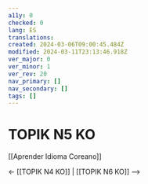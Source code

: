```yaml
---
a11y: 0
checked: 0
lang: ES
translations: 
created: 2024-03-06T09:00:45.484Z
modified: 2024-03-11T23:13:46.918Z
ver_major: 0
ver_minor: 1
ver_rev: 20
nav_primary: []
nav_secondary: []
tags: []
---
```

# TOPIK N5 KO

[[Aprender Idioma Coreano]]

<- [[TOPIK N4 KO]] | [[TOPIK N6 KO]] -->